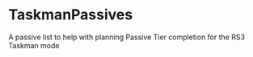 # TaskmanPassives
A passive list to help with planning Passive Tier completion for the RS3 Taskman mode
